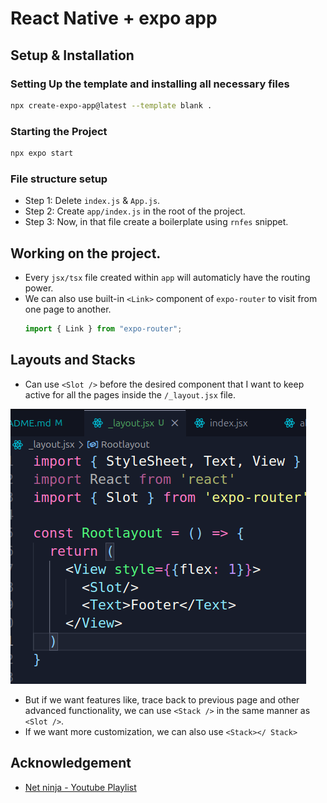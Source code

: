 # React Native + expo app

## Setup & Installation

### Setting Up the template and installing all necessary files
```bash
npx create-expo-app@latest --template blank .
```

### Starting the Project

```bash
npx expo start
```

### File structure setup

- Step 1: Delete `index.js` & `App.js`.
- Step 2: Create `app/index.js` in the root of the project.
- Step 3: Now, in that file create a boilerplate using `rnfes` snippet.

## Working on the project.

- Every `jsx/tsx` file  created within `app` will automaticly have the routing power.
- We can also use built-in `<Link>` component of `expo-router` to visit from one page to another.
    ```javascript
    import { Link } from "expo-router";
    ```

## Layouts and Stacks

- Can use `<Slot />` before the desired component that I want to keep active for all the pages inside the `/_layout.jsx` file.

![slot-tag-use](assets/readme_images/image-of-slot.png)

- But if we want features like, trace back to previous page and other advanced functionality, we can use `<Stack />` in the same manner as `<Slot />`.
- If we want more customization, we can also use `<Stack></ Stack>`



## Acknowledgement

- [Net ninja - Youtube Playlist](https://www.youtube.com/playlist?list=PL4cUxeGkcC9hNTz3sxqGTfxAwU-DIHJd2)